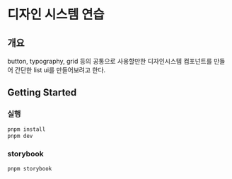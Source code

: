 # 디자인 시스템 연습

## 개요

button, typography, grid 등의 공통으로 사용할만한 디자인시스템 컴포넌트를 만들어 간단한 list ui를 만들어보려고 한다.


## Getting Started

### 실행

```bash
pnpm install
pnpm dev
```

### storybook

```bash
pnpm storybook
```
